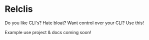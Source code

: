 # Relclis
Do you like CLI's? Hate bloat? Want control over your CLI?
Use this!

Example use project & docs coming soon!

